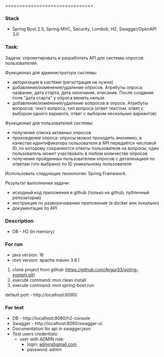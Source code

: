 ===============================

###  Stack
- Spring Boot 2.5, Spring MVC, Security, Lombok, H2, Swagger/OpenAPI 3.0

### Task:
Задача: спроектировать и разработать API для системы опросов пользователей.

Функционал для администратора системы:

- авторизация в системе (регистрация не нужна)
- добавление/изменение/удаление опросов. Атрибуты опроса: название, дата старта, дата окончания, описание. После создания поле "дата старта" у опроса менять нельзя
- добавление/изменение/удаление вопросов в опросе. Атрибуты вопросов: текст вопроса, тип вопроса (ответ текстом, ответ с выбором одного варианта, ответ с выбором нескольких вариантов)

Функционал для пользователей системы:

- получение списка активных опросов
- прохождение опроса: опросы можно проходить анонимно, в качестве идентификатора пользователя в API передаётся числовой ID, по которому сохраняются ответы пользователя на вопросы; один пользователь может участвовать в любом количестве опросов
- получение пройденных пользователем опросов с детализацией по ответам (что выбрано) по ID уникальному пользователя

Использовать следующие технологии: Spring Framework.

Результат выполнения задачи:
- исходный код приложения в github (только на github, публичный репозиторий)
- инструкция по разворачиванию приложения (в docker или локально)
- документация по API

### Description
- DB - H2 (in memory)


### For run
- java version: 16
- mvn version: apache maven 3.8.1

1) clone project from github (https://github.com/Avgur33/voting-system.git)
2) execute command: mvn clean install
3) execute command: mvn spring-boot:run

default port - http://localhost:8080/

### For test
- DB - http://localhost:8080/h2-console
- Swagger - http://localhost:8080/swagger-ui
- Documentation for api in swagger.json
- Test users credentials:
    - user with ADMIN role:
        - login: admin@gmail.com
        - password: admin
